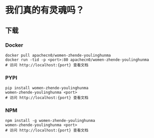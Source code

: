 # 我们真的有灵魂吗？

## 下载

### Docker

```
docker pull apachecn0/women-zhende-youlinghunma
docker run -tid -p <port>:80 apachecn0/women-zhende-youlinghunma
# 访问 http://localhost:{port} 查看文档
```

### PYPI

```
pip install women-zhende-youlinghunma
women-zhende-youlinghunma <port>
# 访问 http://localhost:{port} 查看文档
```

### NPM

```
npm install -g women-zhende-youlinghunma
women-zhende-youlinghunma <port>
# 访问 http://localhost:{port} 查看文档
```